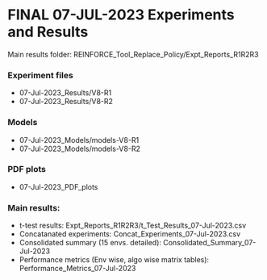 # FINAL 07-JUL-2023 Experiments and Results

Main results folder: REINFORCE_Tool_Replace_Policy/Expt_Reports_R1R2R3

### Experiment files

- 07-Jul-2023_Results/V8-R1
- 07-Jul-2023_Results/V8-R2 

### Models

- 07-Jul-2023_Models/models-V8-R1
- 07-Jul-2023_Models/models-V8-R2

### PDF plots

- 07-Jul-2023_PDF_plots

### Main results:
* t-test results: Expt_Reports_R1R2R3/t_Test_Results_07-Jul-2023.csv
* Concatanated experiments: Concat_Experiments_07-Jul-2023.csv
* Consolidated summary (15 envs. detailed): Consolidated_Summary_07-Jul-2023
* Performance metrics (Env wise, algo wise matrix tables): Performance_Metrics_07-Jul-2023

